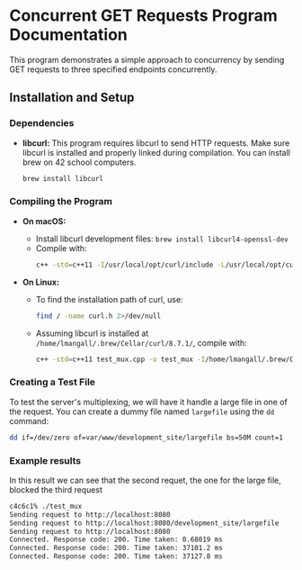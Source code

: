 # Concurrent GET Requests Program Documentation

This program demonstrates a simple approach to concurrency by sending GET requests to three specified endpoints concurrently.

## Installation and Setup

### Dependencies

- **libcurl:** This program requires libcurl to send HTTP requests. Make sure libcurl is installed and properly linked during compilation. You can install brew on 42 school computers.
  ```bash
  brew install libcurl
  ```

### Compiling the Program

- **On macOS:**

  - Install libcurl development files: `brew install libcurl4-openssl-dev`
  - Compile with:
    ```bash
    c++ -std=c++11 -I/usr/local/opt/curl/include -L/usr/local/opt/curl/lib test_mux.cpp -o test_mux -lcurl -pthread
    ```

- **On Linux:**
  - To find the installation path of curl, use:
    ```bash
    find / -name curl.h 2>/dev/null
    ```
  - Assuming libcurl is installed at `/home/lmangall/.brew/Cellar/curl/8.7.1/`, compile with:
    ```bash
    c++ -std=c++11 test_mux.cpp -o test_mux -I/home/lmangall/.brew/Cellar/curl/8.7.1/include -L/home/lmangall/.brew/Cellar/curl/8.7.1/lib -lcurl -pthread
    ```

### Creating a Test File

To test the server's multiplexing, we will have it handle a large file in one of the request. You can create a dummy file named `largefile` using the `dd` command:

```bash
dd if=/dev/zero of=var/www/development_site/largefile bs=50M count=1
```

### Example results

In this result we can see that the second requet, the one for the large file, blocked the third request

```bash
c4c6c1% ./test_mux
Sending request to http://localhost:8080
Sending request to http://localhost:8080/development_site/largefile
Sending request to http://localhost:8080
Connected. Response code: 200. Time taken: 0.68019 ms
Connected. Response code: 200. Time taken: 37101.2 ms
Connected. Response code: 200. Time taken: 37127.8 ms
```

